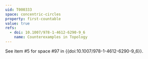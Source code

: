 ```yaml
---
uid: T000333
space: concentric-circles
property: first-countable
value: true
refs:
  - doi: 10.1007/978-1-4612-6290-9_6
    name: Counterexamples in Topology
---
```

See item #5 for space #97 in {{doi:10.1007/978-1-4612-6290-9_6}}.
